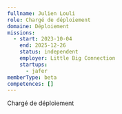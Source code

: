 ```yaml
---
fullname: Julien Louli
role: Chargé de déploiement
domaine: Déploiement
missions:
  - start: 2023-10-04
    end: 2025-12-26
    status: independent
    employer: Little Big Connection
    startups:
      - jafer
memberType: beta
competences: []
---
```

Chargé de déploiement